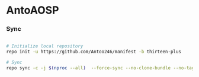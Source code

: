 # AntoAOSP #

### Sync ###

```bash

# Initialize local repository
repo init -u https://github.com/Antoo246/manifest -b thirteen-plus

# Sync
repo sync -c -j $(nproc --all)  --force-sync --no-clone-bundle --no-tags
```

